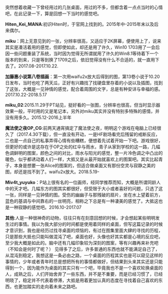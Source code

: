 突然想着收藏一下曾经用过的几张桌面，用过的不多，但都含着一点点当时的心情吧，在此记录一下，算是回想一下当时的感觉吧。

**Hiten_Kei_MANA**:初识Hiten时，于官网上找到的。2015年中-2015年末以及后来偶尔。

**miku**：网上无意见到的一张，分辨率很高，又适应于2K屏幕，便使用上了，说来其实是凑活着用的感觉，但即使如此，却还是用了许久，Win10 1703用了一会后因一些问题重装了系统，当时因为觉得无所谓就用了许久的Win8.1等待着下一个版本的到来，只是等到换了1709之后，依旧觉得没有什么不合适的，就一直用下去了。2017.08-2017.10.22.

**加藤惠小说第八卷插画**：第一次用waifu2x放大后得到的图，第13卷小说于10.20日发布，当时也吃了两天瓜，正好有兴趣找了找硬盘里存着的小说以及插图，找到了这张，大概是一见钟情的感觉，配合着周围的文字，总是有种安详与幸福的感。2017.10.22-2018.5.17

**miku_02**:2015.11.29于PT站见，挺好看的一张图，分辨率也很高，但当时显示器效果一般，平时用的又是笔记本，另外对miku其实并没有特别多特殊的感情，并没有用多久。2015.12-2016上半年

**魔法使之夜OP_CG**:前两天通宵搞定了魔法使之夜，明明这个游戏在电脑上已经很久了（2017.4.30下载），但一直没有开动，一是HF剧场看完后残留的戒断反应，二也是一点自己的私事弄得心情有些糟糕，便想着先试着开始一下吧。游戏很好，但更好的或许是这存在于OP之处的红伞与雨水，青子从家到学校的这一路，几幅色调鲜明的图案，颜色之间的对比，雨水与阳光的感觉，整一片冷色调之中凸出的暖色，似乎都诱动着人们一样，大抵又是从最开始就喜欢上的图案吧。其实比起青子，本身是想要一张Alice的图案的，但适合做桌面又有那份空灵与寂静之美的图，却还是找不到了。waifu2x放大。2018.5.19-

**Miv4t_yuyuko**：P站上很有名的一位画师，经同学推荐而知，大概是所谓同龄人中的天才吧。几幅东方的图其实都很好，但受限于大小或者喜好的问题，只选了这一张，同样是一见钟情的图。受伤的幽幽子与那残破的扇片，坐在水上望着前方，蓝色的基调与中间靠右的一丝明亮，相称之下总是有一种凄美的感觉了。大抵这也是一种寂静的感觉吧。2016.10-2017.07

**其他**:人是一种很神奇的动物，往往只有在刻意回想的时候，才会想起某些明明发生过的事情。我以为我大部分的时间都是使用着同样的桌面，但写这篇记录的时候才意识到，我也是经历过找寻桌面的烦恼的，有过在图集里面大肆的寻找的历程，只是那些大抵也只能叫做混沌了吧，桌面也好，头像也好其实都是心境的反应吧，至少我大概是如此的。脑中还有几幅印象较为深刻的图案，等有兴趣再来补充吧（不知会是何时了呢？）
见得多了之后，许多普通的东西也就不能满足自己了，从混沌到稳定，我想这是一条必由之路，一个桌面的历程其实也是可以窥见这样的事情的，少年或者青年时总是想把所有的事情都做好，但结果到头来其实还是只能得到一个，因为能作为桌面的其实只有一个吧，毕竟我也不是一个喜欢轮换桌面的人，成熟之后，人们开始舍弃了一些东西，并不是不重要，而是已经习惯了，已经明晓了，稳定并不代表着停滞，大抵是用着更加认真的态度在寻找着自己喜欢的东西，也更加踏实的走向着未来之路吧。